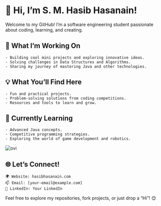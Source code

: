 # 👋 Hi, I’m S. M. Hasib Hasanain!

Welcome to my GitHub! I’m a software engineering student passionate about coding, learning, and creating.

## 🚀 What I’m Working On

    - Building cool mini projects and exploring innovative ideas.
    - Solving challenges in Data Structures and Algorithms.
    - Sharing my journey of mastering Java and other technologies.

## 💡 What You’ll Find Here

    - Fun and practical projects.
    - Problem-solving solutions from coding competitions.
    - Resources and tools to learn and grow.

## 🌱 Currently Learning

    - Advanced Java concepts.
    - Competitive programming strategies.
    - Exploring the world of game development and robotics.

<img src="https://github-readme-stats.vercel.app/api/top-langs?username=madushadhanushka&show_icons=true&locale=en&layout=compact&theme=chartreuse-dark" alt="ovi" />

## 🌐 Let’s Connect!

    🌍 Website: hasibhasanain.com
    📫 Email: [your-email@example.com]
    💼 LinkedIn: Your LinkedIn

Feel free to explore my repositories, fork projects, or just drop a “Hi”! 😊
